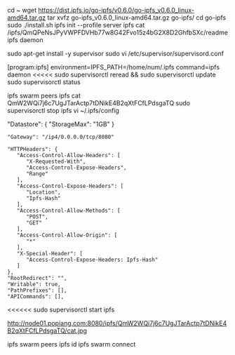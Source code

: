 
cd ~
wget https://dist.ipfs.io/go-ipfs/v0.6.0/go-ipfs_v0.6.0_linux-amd64.tar.gz
tar xvfz go-ipfs_v0.6.0_linux-amd64.tar.gz go-ipfs/
cd go-ipfs
sudo ./install.sh
ipfs init --profile server
ipfs cat /ipfs/QmQPeNsJPyVWPFDVHb77w8G42Fvo15z4bG2X8D2GhfbSXc/readme
ipfs daemon

sudo apt-get install -y supervisor
sudo vi /etc/supervisor/supervisord.conf
>>>>>
[program:ipfs]
environment=IPFS_PATH=/home/num/.ipfs
command=ipfs daemon
<<<<<
sudo supervisorctl reread && sudo supervisorctl update
sudo supervisorctl status

ipfs swarm peers
ipfs cat QmW2WQi7j6c7UgJTarActp7tDNikE4B2qXtFCfLPdsgaTQ
sudo supervisorctl stop ipfs
vi ~/.ipfs/config
>>>>>>
  "Datastore": {
    "StorageMax": "1GB"
  }

    "Gateway": "/ip4/0.0.0.0/tcp/8080"

    "HTTPHeaders": {
       "Access-Control-Allow-Headers": [
          "X-Requested-With",
          "Access-Control-Expose-Headers",
          "Range"
       ],
       "Access-Control-Expose-Headers": [
          "Location",
          "Ipfs-Hash"
       ],
       "Access-Control-Allow-Methods": [
          "POST",
          "GET"
       ],
       "Access-Control-Allow-Origin": [
          "*"
       ],
       "X-Special-Header": [
          "Access-Control-Expose-Headers: Ipfs-Hash"
       ]
    },
    "RootRedirect": "",
    "Writable": true,
    "PathPrefixes": [],
    "APICommands": [],
<<<<<<
sudo supervisorctl start ipfs

http://node01.popiang.com:8080/ipfs/QmW2WQi7j6c7UgJTarActp7tDNikE4B2qXtFCfLPdsgaTQ/cat.jpg

ipfs swarm peers
ipfs id
ipfs swarm connect <address>
```

